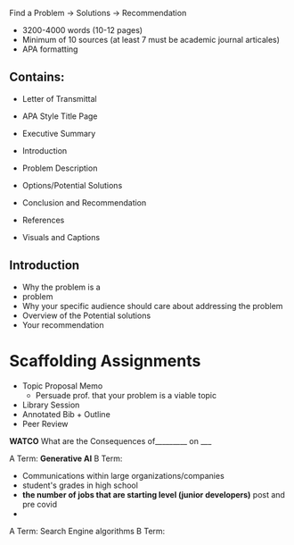 Find a Problem -> Solutions -> Recommendation
- 3200-4000 words (10-12 pages)
- Minimum of 10 sources (at least 7 must be academic journal articales)
- APA formatting

## Contains:
- Letter of Transmittal
- APA Style Title Page
- Executive Summary 

- Introduction
- Problem Description
- Options/Potential Solutions
- Conclusion and Recommendation

- References
- Visuals and Captions

## Introduction
- Why the problem is a 
- problem
- Why your specific audience should care about addressing the problem
- Overview of the Potential solutions
- Your recommendation

# Scaffolding Assignments
- Topic Proposal Memo
	- Persuade prof. that your problem is a viable topic
- Library Session
- Annotated Bib + Outline
- Peer Review


**WATCO**
What are the Consequences of_________ on ___

A Term: **Generative AI** 
B Term: 
- Communications within large organizations/companies
- student's grades in high school
- **the number of jobs that are starting level (junior developers)** post and pre covid
- 


A Term: Search Engine algorithms
B Term: 